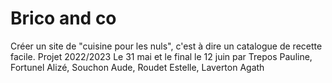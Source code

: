 # Brico and co

Créer un site de "cuisine pour les nuls", c'est à dire un catalogue de recette facile.
Projet
2022/2023
Le 31 mai et le final le 12 juin
par
Trepos Pauline,
Fortunel Alizé,
Souchon Aude,
Roudet Estelle,
Laverton Agath

